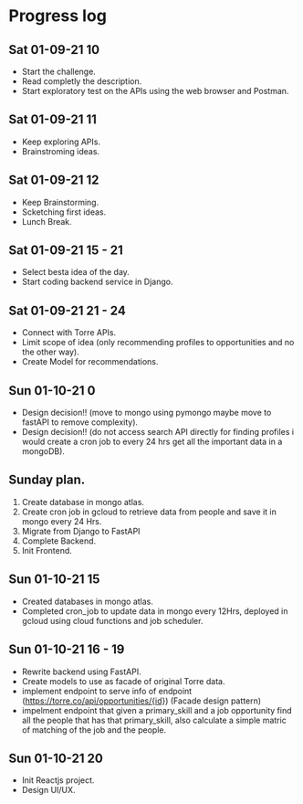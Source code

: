 # Progress log

## Sat 01-09-21 10
* Start the challenge.
* Read completly the description.
* Start exploratory test on the APIs using the web browser and Postman.

## Sat 01-09-21 11
* Keep exploring APIs.
* Brainstroming ideas.


## Sat 01-09-21 12
* Keep Brainstorming.
* Scketching first ideas.
* Lunch Break.

## Sat 01-09-21 15 - 21
* Select besta idea of the day.
* Start coding backend service in Django.

## Sat 01-09-21 21 - 24
* Connect with Torre APIs.
* Limit scope of idea (only recommending profiles to opportunities and no the other way).
* Create Model for recommendations.

## Sun 01-10-21 0
* Design decision!! (move to mongo using pymongo maybe move to fastAPI to remove complexity).
* Design decision!! (do not access search API directly for finding profiles i would create a cron job to every 24 hrs get all the important data in a mongoDB).


## Sunday plan.
1. Create database in mongo atlas.
2. Create cron job in gcloud to retrieve data from people and save it in mongo every 24 Hrs.
3. Migrate from Django to FastAPI
4. Complete Backend.
5. Init Frontend.

## Sun 01-10-21 15
* Created databases in mongo atlas.
* Completed cron_job to update data in mongo every 12Hrs, deployed in gcloud using cloud functions and job scheduler.

## Sun 01-10-21 16 - 19
* Rewrite backend using FastAPI.
* Create models to use as facade of original Torre data.
* implement endpoint to serve info of endpoint (https://torre.co/api/opportunities/{id}) (Facade design pattern)
* impelment endpoint that given a  primary_skill and a job opportunity find all the people that has that primary_skill, also calculate a simple matric of matching of the job and the people.

## Sun 01-10-21 20
* Init Reactjs project.
* Design UI/UX. 